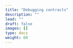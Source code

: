 ```yaml
---
title: "Debugging contracts"
description: ""
lead: ""
draft: false
images: []
type: docs
weight: 60
---
```

